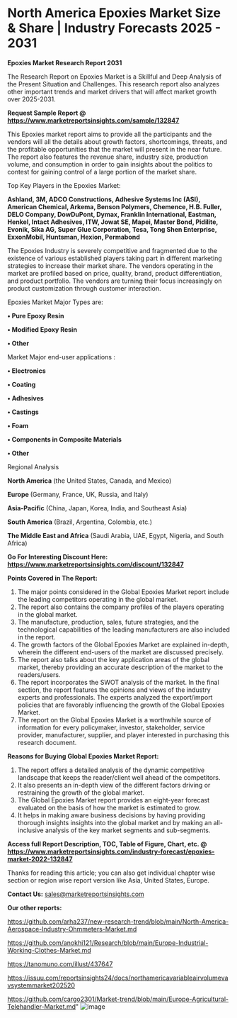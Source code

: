 # North America Epoxies Market Size & Share | Industry Forecasts 2025 - 2031

<strong>Epoxies Market Research Report 2031</strong>

The Research Report on Epoxies Market is a Skillful and Deep Analysis of the Present Situation and Challenges. This research report also analyzes other important trends and market drivers that will affect market growth over 2025-2031.

<strong>Request Sample Report @ <a href=https://www.marketreportsinsights.com/sample/132847>https://www.marketreportsinsights.com/sample/132847</a></strong>

This Epoxies market report aims to provide all the participants and the vendors will all the details about growth factors, shortcomings, threats, and the profitable opportunities that the market will present in the near future. The report also features the revenue share, industry size, production volume, and consumption in order to gain insights about the politics to contest for gaining control of a large portion of the market share.

Top Key Players in the Epoxies Market:

<strong>Ashland, 3M, ADCO Constructions, Adhesive Systems Inc (ASI), American Chemical, Arkema, Benson Polymers, Chemence, H.B. Fuller, DELO Company, DowDuPont, Dymax, Franklin International, Eastman, Henkel, Intact Adhesives, ITW, Jowat SE, Mapei, Master Bond, Pidilite, Evonik, Sika AG, Super Glue Corporation, Tesa, Tong Shen Enterprise, ExxonMobil, Huntsman, Hexion, Permabond</strong>

The Epoxies Industry is severely competitive and fragmented due to the existence of various established players taking part in different marketing strategies to increase their market share. The vendors operating in the market are profiled based on price, quality, brand, product differentiation, and product portfolio. The vendors are turning their focus increasingly on product customization through customer interaction.

Epoxies Market Major Types are:

<strong>• Pure Epoxy Resin

• Modified Epoxy Resin

• Other</strong>

Market Major end-user applications :

<strong>• Electronics

• Coating

• Adhesives

• Castings

• Foam

• Components in Composite Materials

• Other</strong>

Regional Analysis

</u><strong><b>North America</b></strong> (the United States, Canada, and Mexico)

<strong><b>Europe </b></strong>(Germany, France, UK, Russia, and Italy)

<strong><b>Asia-Pacific</b></strong> (China, Japan, Korea, India, and Southeast Asia)

<strong><b>South America</b></strong> (Brazil, Argentina, Colombia, etc.)

<strong><b>The Middle East and Africa</b></strong> (Saudi Arabia, UAE, Egypt, Nigeria, and South Africa)

<strong>Go For Interesting Discount Here: <a href=https://www.marketreportsinsights.com/discount/132847>https://www.marketreportsinsights.com/discount/132847</a></strong>

<strong>Points Covered in The Report:</strong>
<ol>
  <li>The major points considered in the Global Epoxies Market report include the leading competitors operating in the global market.</li>
  <li>The report also contains the company profiles of the players operating in the global market.</li>
  <li>The manufacture, production, sales, future strategies, and the technological capabilities of the leading manufacturers are also included in the report.</li>
  <li>The growth factors of the Global Epoxies Market are explained in-depth, wherein the different end-users of the market are discussed precisely.</li>
  <li>The report also talks about the key application areas of the global market, thereby providing an accurate description of the market to the readers/users.</li>
  <li>The report incorporates the SWOT analysis of the market. In the final section, the report features the opinions and views of the industry experts and professionals. The experts analyzed the export/import policies that are favorably influencing the growth of the Global Epoxies Market.</li>
  <li>The report on the Global Epoxies Market is a worthwhile source of information for every policymaker, investor, stakeholder, service provider, manufacturer, supplier, and player interested in purchasing this research document.</li>
</ol>
<strong>Reasons for Buying Global Epoxies Market Report:</strong>

<ol>
  <li>The report offers a detailed analysis of the dynamic competitive landscape that keeps the reader/client well ahead of the competitors.</li>
  <li>It also presents an in-depth view of the different factors driving or restraining the growth of the global market.</li>
  <li>The Global Epoxies Market report provides an eight-year forecast evaluated on the basis of how the market is estimated to grow.</li>
  <li>It helps in making aware business decisions by having providing thorough insights insights into the global market and by making an all-inclusive analysis of the key market segments and sub-segments.</li>
</ol>
<strong>Access full Report Description, TOC, Table of Figure, Chart, etc. @ <a href=https://www.marketreportsinsights.com/industry-forecast/epoxies-market-2022-132847>https://www.marketreportsinsights.com/industry-forecast/epoxies-market-2022-132847</a></strong>


Thanks for reading this article; you can also get individual chapter wise section or region wise report version like Asia, United States, Europe.

<strong>Contact Us:</strong>
sales@marketreportsinsights.com

<strong>Our other reports:</strong>

<a href=https://github.com/arha237/new-research-trend/blob/main/North-America-Aerospace-Industry-Ohmmeters-Market.md>https://github.com/arha237/new-research-trend/blob/main/North-America-Aerospace-Industry-Ohmmeters-Market.md</a>

<a href=https://github.com/anokhi121/Research/blob/main/Europe-Industrial-Working-Clothes-Market.md>https://github.com/anokhi121/Research/blob/main/Europe-Industrial-Working-Clothes-Market.md</a>

<a href=https://tanomuno.com/illust/437647>https://tanomuno.com/illust/437647</a>

<a href=https://issuu.com/reportsinsights24/docs/northamericavariableairvolumevavsystemmarket202520>https://issuu.com/reportsinsights24/docs/northamericavariableairvolumevavsystemmarket202520</a>

<a href=https://github.com/cargo2301/Market-trend/blob/main/Europe-Agricultural-Telehandler-Market.md>https://github.com/cargo2301/Market-trend/blob/main/Europe-Agricultural-Telehandler-Market.md</a>"
![image](https://github.com/user-attachments/assets/33ecc31b-221c-411e-a89a-cef582bb369c)
